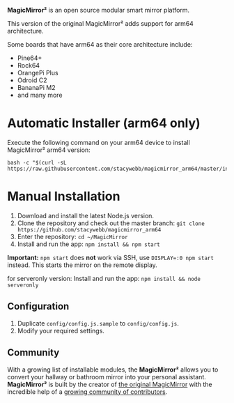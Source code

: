 **MagicMirror²** is an open source modular smart mirror platform.

This version of the original MagicMirror² adds support for arm64 architecture.

Some boards that have arm64 as their core architecture include:

- Pine64+
- Rock64
- OrangePi Plus
- Odroid C2
- BananaPi M2
- and many more

# Automatic Installer (arm64 only)

Execute the following command on your arm64 device to install MagicMirror² arm64 version:

```
bash -c "$(curl -sL https://raw.githubusercontent.com/stacywebb/magicmirror_arm64/master/installers/arm64.sh)"
```

# Manual Installation

1. Download and install the latest Node.js version.
2. Clone the repository and check out the master branch: `git clone https://github.com/stacywebb/magicmirror_arm64`
3. Enter the repository: `cd ~/MagicMirror`
4. Install and run the app: `npm install && npm start`

**Important:** `npm start` does **not** work via SSH, use `DISPLAY=:0 npm start` instead. This starts the mirror on the remote display.

for serveronly version: Install and run the app: `npm install && node serveronly`

## Configuration

1. Duplicate `config/config.js.sample` to `config/config.js`.
2. Modify your required settings.

## Community

With a growing list of installable modules, the **MagicMirror²** allows you to convert your hallway or bathroom mirror into your personal assistant. **MagicMirror²** is built by the creator of [the original MagicMirror](http://michaelteeuw.nl/tagged/magicmirror) with the incredible help of a [growing community of contributors](https://github.com/MichMich/MagicMirror/graphs/contributors).
